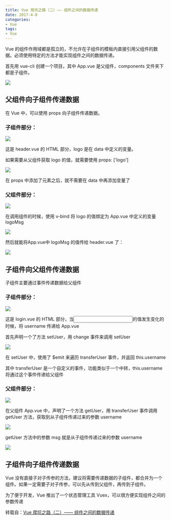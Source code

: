 ```yaml
---
title: Vue 爬坑之路（二）—— 组件之间的数据传递
date: 2017-4-8
categories:
- Vue
tags:
- Vue
---
```


Vue 的组件作用域都是孤立的，不允许在子组件的模板内直接引用父组件的数据。必须使用特定的方法才能实现组件之间的数据传递。

首先用 vue-cli 创建一个项目，其中 App.vue 是父组件，components 文件夹下都是子组件。

![](http://xie-blog.oss-cn-beijing.aliyuncs.com/blogImg/img6.png)




## 父组件向子组件传递数据

在 Vue 中，可以使用 props 向子组件传递数据。

### 子组件部分：

![](http://xie-blog.oss-cn-beijing.aliyuncs.com/blogImg/img7.png)

这是 header.vue 的 HTML 部分，logo 是在 data 中定义的变量。

如果需要从父组件获取 logo 的值，就需要使用 props: ['logo']

![](http://xie-blog.oss-cn-beijing.aliyuncs.com/blogImg/img8.png)

在 props 中添加了元素之后，就不需要在 data 中再添加变量了

### 父组件部分：

![](http://xie-blog.oss-cn-beijing.aliyuncs.com/blogImg/img9.png)

在调用组件的时候，使用 v-bind 将 logo 的值绑定为 App.vue 中定义的变量 logoMsg

![](http://xie-blog.oss-cn-beijing.aliyuncs.com/blogImg/img10.png)

然后就能将App.vue中 logoMsg 的值传给 header.vue 了：

![](http://xie-blog.oss-cn-beijing.aliyuncs.com/blogImg/img11.png)


## 子组件向父组件传递数据

子组件主要通过事件传递数据给父组件

### 子组件部分：

![](http://xie-blog.oss-cn-beijing.aliyuncs.com/blogImg/img12.png)

这是 login.vue 的 HTML 部分，当<input>的值发生变化的时候，将 username 传递给 App.vue

首先声明一个了方法 setUser，用 change 事件来调用 setUser

![](http://xie-blog.oss-cn-beijing.aliyuncs.com/blogImg/img13.png)

在 setUser 中，使用了 $emit 来遍历 transferUser 事件，并返回 this.username

其中 transferUser 是一个自定义的事件，功能类似于一个中转，this.username 将通过这个事件传递给父组件

### 父组件部分：

![](http://xie-blog.oss-cn-beijing.aliyuncs.com/blogImg/img14.png)

在父组件 App.vue 中，声明了一个方法 getUser，用 transferUser 事件调用 getUser 方法，获取到从子组件传递过来的参数 username

![](http://xie-blog.oss-cn-beijing.aliyuncs.com/blogImg/img15.png)

getUser 方法中的参数 msg 就是从子组件传递过来的参数 username

![](http://xie-blog.oss-cn-beijing.aliyuncs.com/blogImg/img16.png)


## 子组件向子组件传递数据

Vue 没有直接子对子传参的方法，建议将需要传递数据的子组件，都合并为一个组件。如果一定需要子对子传参，可以先从传到父组件，再传到子组件。

为了便于开发，Vue 推出了一个状态管理工具 Vuex，可以很方便实现组件之间的参数传递

转载自：[Vue 爬坑之路（二）—— 组件之间的数据传递](http://www.cnblogs.com/wisewrong/p/6266038.html)